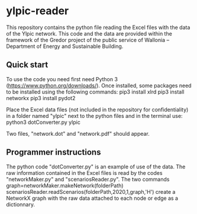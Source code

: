 # ylpic-reader

This repository contains the python file reading the Excel files with the data of the Ylpic network.
This code and the data are provided within the framework of the Gredor project of the public service of Wallonia – Department of Energy and Sustainable Building.

## Quick start
To use the code you need first need Python 3 (https://www.python.org/downloads/).
Once installed, some packages need to be installed using the following commands:
    pip3 install xlrd
    pip3 install networkx
    pip3 install pydot2

Place the Excel data files (not included in the repository for confidentiality) in a folder named "ylpic" next to the python files and in the terminal use:
    python3 dotConverter.py ylpic

Two files, "network.dot" and "network.pdf" should appear.

## Programmer instructions
The python code "dotConverter.py" is an example of use of the data.
The raw information contained in the Excel files is read by the codes "networkMaker.py" and "scenariosReader.py".
The two commands
	graph=networkMaker.makeNetwork(folderPath)
	scenariosReader.readScenarios(folderPath,2020,1,graph,'H')
create a NetworkX graph with the raw data attached to each node or edge as a dictionnary.
